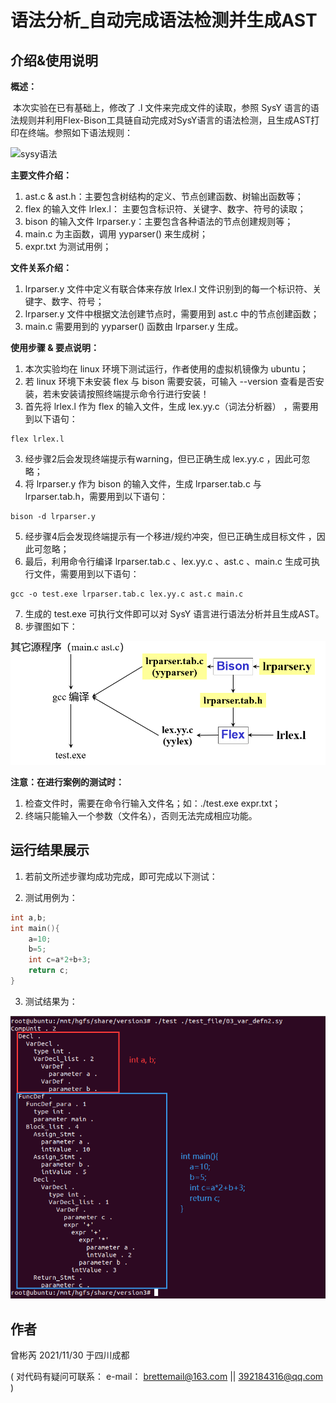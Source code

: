 # 语法分析_自动完成语法检测并生成AST

## 介绍&使用说明

**概述：**

​		本次实验在已有基础上，修改了 .l 文件来完成文件的读取，参照 SysY 语言的语法规则并利用Flex-Bison工具链自动完成对SysY语言的语法检测，且生成AST打印在终端。参照如下语法规则：

![sysy语法](https://images.gitee.com/uploads/images/2021/1117/165328_aa4cae8e_9865699.png "RW]X@(~OTOF}4JZOZ9EJGY2.png")

**主要文件介绍：**

1. ast.c & ast.h：主要包含树结构的定义、节点创建函数、树输出函数等；
2. flex 的输入文件 lrlex.l： 主要包含标识符、关键字、数字、符号的读取；
3. bison 的输入文件 lrparser.y：主要包含各种语法的节点创建规则等；
4. main.c 为主函数，调用 yyparser() 来生成树；
5. expr.txt 为测试用例；

**文件关系介绍：**

1. lrparser.y 文件中定义有联合体来存放 lrlex.l 文件识别到的每一个标识符、关键字、数字、符号；
2. lrparser.y 文件中根据文法创建节点时，需要用到 ast.c 中的节点创建函数；
3. main.c 需要用到的 yyparser() 函数由 lrparser.y 生成。

**使用步骤 & 要点说明：**

1. 本次实验均在 linux 环境下测试运行，作者使用的虚拟机镜像为 ubuntu；
2. 若 linux 环境下未安装 flex 与 bison 需要安装，可输入 --version 查看是否安装，若未安装请按照终端提示命令行进行安装！
3. 首先将 lrlex.l 作为 flex 的输入文件，生成 lex.yy.c（词法分析器） ，需要用到以下语句：

~~~ 
flex lrlex.l
~~~

3. 经步骤2后会发现终端提示有warning，但已正确生成 lex.yy.c ，因此可忽略；
4. 将 lrparser.y 作为 bison 的输入文件，生成 lrparser.tab.c 与 lrparser.tab.h，需要用到以下语句：

~~~ 
bison -d lrparser.y
~~~

5. 经步骤4后会发现终端提示有一个移进/规约冲突，但已正确生成目标文件 ，因此可忽略；
6. 最后，利用命令行编译 lrparser.tab.c  、lex.yy.c 、ast.c 、main.c 生成可执行文件，需要用到以下语句：

~~~ 
gcc -o test.exe lrparser.tab.c lex.yy.c ast.c main.c
~~~

7. 生成的 test.exe 可执行文件即可以对 SysY 语言进行语法分析并且生成AST。
8. 步骤图如下：

![输入图片说明](graph/%E6%AD%A5%E9%AA%A4.png)

 **注意：在进行案例的测试时：**

1. 检查文件时，需要在命令行输入文件名；如：./test.exe  expr.txt；
2. 终端只能输入一个参数（文件名），否则无法完成相应功能。

## 运行结果展示

1. 若前文所述步骤均成功完成，即可完成以下测试：


2. 测试用例为：

```c
int a,b;
int main(){
    a=10;
    b=5;
    int c=a*2+b+3;
    return c;
}
```
3. 测试结果为：

![输入图片说明](graph/%E8%BF%90%E8%A1%8C%E7%BB%93%E6%9E%9C.png)

## 作者
曾彬芮 2021/11/30 于四川成都

( 对代码有疑问可联系： e-mail： brettemail@163.com || 392184316@qq.com )